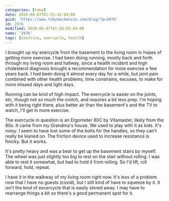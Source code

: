 ```yaml
---
categories: [toby]
date: 2020-08-07T01:53:43-04:00
guid: 'https://www.tobymackenzie.com/blog/?p=2976'
id: 2976
modified: 2020-08-07T01:56:02-04:00
name: '2976'
tags: [exercise, exercycle, health]
---
```


I brought up my exercycle from the basement to the living room in hopes of getting more exercise.<!--more-->  I had been doing running, mostly back and forth through my living room and hallway, since a health incident and high cholesterol diagnosis brought a recommendation for more exercise a few years back.  I had been doing it almost every day for a while, but joint pain combined with other health problems, time constrains, excuses, to make for more missed days and light days.

Running can be kind of high impact.  The exercycle is easier on the joints, etc, though not so much the crotch, and requires a bit less prep.  I'm hoping with it being right there, plus better air than the basement's and the TV to watch, I'll get in more exercise.

The exercycle in question is an Ergometer 80C by Vitamaster, likely from the 80s.  It came from my Grandma's house.  We used to play with it as kids.  It's noisy.  I seem to have lost some of the bolts for the handles, so they can't really be leaned on.  The friction device used to increase resistance is finicky.  But it works.

It's pretty heavy and was a bear to get up the basement stairs by myself.  The wheel was just slightly too big to rest on the stair without rolling.  I was able to rest it somewhat, but had to hold it from rolling.  So I'd lift, roll forward, hold, repeat.

I have it in the walkway of my living room right now.  It's less of a problem now that I have no guests (covid), but I still kind of have to squeeze by it.  It isn't the kind of excercycle that is easily stored away.  I may have to rearrange things a bit so there's a good permanent spot for it.
